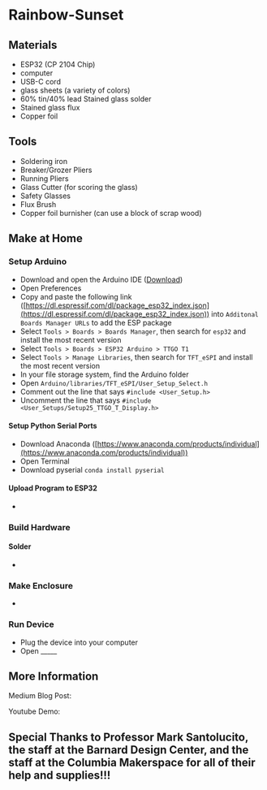 # Rainbow-Sunset

## Materials

 - ESP32 (CP 2104 Chip)
 - computer
 - USB-C cord
 - glass sheets (a variety of colors)
 - 60% tin/40% lead Stained glass solder
 - Stained glass flux
 - Copper foil

## Tools

- Soldering iron
- Breaker/Grozer Pliers
- Running Pliers
- Glass Cutter (for scoring the glass)
- Safety Glasses
- Flux Brush
- Copper foil burnisher (can use a block of scrap wood)

## Make at Home

### Setup Arduino

- Download and open the Arduino IDE ([Download](https://www.arduino.cc/en/software))
- Open Preferences 
- Copy and paste the following link ([https://dl.espressif.com/dl/package_esp32_index.json](https://dl.espressif.com/dl/package_esp32_index.json)) into `Additonal Boards Manager URLs` to add the ESP package
- Select `Tools > Boards > Boards Manager`, then search for `esp32` and install the most recent version
- Select `Tools > Boards > ESP32 Arduino > TTGO T1`
- Select `Tools > Manage Libraries`, then search for `TFT_eSPI` and install the most recent version
- In your file storage system, find the Arduino folder
- Open `Arduino/libraries/TFT_eSPI/User_Setup_Select.h`
- Comment out the line that says `#include <User_Setup.h>`
- Uncomment the line that says `#include <User_Setups/Setup25_TTGO_T_Display.h>`

#### Setup Python Serial Ports

- Download Anaconda ([https://www.anaconda.com/products/individual](https://www.anaconda.com/products/individual))
- Open Terminal
- Download pyserial `conda install pyserial`

#### Upload Program to ESP32

- 

### Build Hardware

#### Solder 

-

### Make Enclosure

-

### Run Device

- Plug the device into your computer
- Open _____

## More Information

Medium Blog Post: []()

Youtube Demo: []()

##
## Special Thanks to Professor Mark Santolucito, the staff at the Barnard Design Center, and the staff at the Columbia Makerspace for all of their help and supplies!!!
